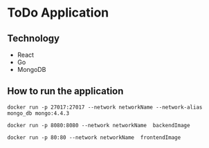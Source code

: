 # ToDo Application

## Technology

* React
* Go
* MongoDB

## How to run the application

```
docker run -p 27017:27017 --network networkName --network-alias mongo_db mongo:4.4.3
```

```
docker run -p 8080:8080 --network networkName  backendImage
```

```
docker run -p 80:80 --network networkName  frontendImage
```